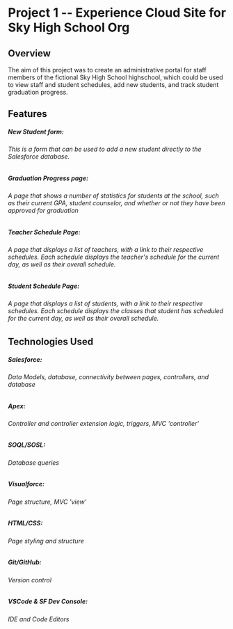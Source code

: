 # Project 1 -- Experience Cloud Site for Sky High School Org

## Overview

The aim of this project was to create an administrative portal for staff members of the fictional Sky High School highschool, which could be used to view staff and student schedules, add new students, and track student graduation progress.

## Features

##### New Student form:
###### This is a form that can be used to add a new student directly to the Salesforce database.

##### Graduation Progress page:
###### A page that shows a number of statistics for students at the school, such as their current GPA, student counselor, and whether or not they have been approved for graduation

##### Teacher Schedule Page:
###### A page that displays a list of teachers, with a link to their respective schedules. Each schedule displays the teacher's schedule for the current day, as well as their overall schedule.

##### Student Schedule Page:
###### A page that displays a list of students, with a link to their respective schedules. Each schedule displays the classes that student has scheduled for the current day, as well as their overall schedule.


## Technologies Used

##### Salesforce:
###### Data Models, database, connectivity between pages, controllers, and database

##### Apex:
###### Controller and controller extension logic, triggers, MVC 'controller'

##### SOQL/SOSL:
###### Database queries

##### Visualforce:
###### Page structure, MVC 'view'

##### HTML/CSS:
###### Page styling and structure

##### Git/GitHub:
###### Version control

##### VSCode & SF Dev Console:
###### IDE and Code Editors
